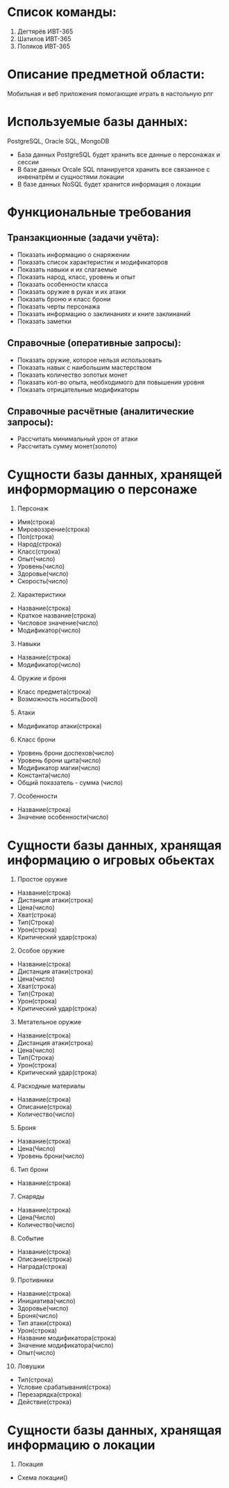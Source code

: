 # Список команды:

1. Дегтярёв ИВТ-365
2. Шатилов ИВТ-365
3. Поляков ИВТ-365

# Описание предметной области:

Мобильная и веб приложения помогающие играть в настольную рпг

# Используемые базы данных:
PostgreSQL, Oracle SQL, MongoDB

* База данных PostgreSQL будет хранить все данные о персонажах и сессии
* В базе данных Orcale SQL планируется хранить все связанное с инвенатрём и сущностями локации
* В базе данных NoSQL будет хранится информация о локации

# Функциональные требования
 
## Транзакционные (задачи учёта):  
* Показать информацию о снаряжении 
* Показать список характеристик и модификаторов 
* Показать навыки и их слагаемые 
* Показать народ, класс, уровень и опыт 
* Показать особенности класса 
* Показать оружие в руках и их атаки 
* Показать броню и класс брони 
* Показать черты персонажа 
* Показать информацию о заклинаниях и книге заклинаний 
* Показать заметки 
 
## Справочные (оперативные запросы): 
* Показать оружие, которое нельзя использовать 
* Показать навык с наибольшим мастерством 
* Показать количество золотых монет 
* Показать кол-во опыта, необходимого для повышения уровня 
* Показать отрицательные модификаторы 
 
## Справочные расчётные (аналитические запросы):
* Рассчитать минимальный урон от атаки 
* Рассчитать сумму монет(золото)
 
# Сущности базы данных, хранящей информормацию о персонаже
 
1) Персонаж 
* Имя(строка) 
* Мировоззрение(строка) 
* Пол(строка) 
* Народ(строка) 
* Класс(строка) 
* Опыт(число) 
* Уровень(число) 
* Здоровье(число) 
* Скорость(число)
 
2) Характеристики 
* Название(строка) 
* Краткое название(строка) 
* Числовое значение(число) 
* Модификатор(число) 

3) Навыки
* Название(строка)
* Модификатор(число)

4) Оружие и броня
* Класс предмета(строка)
* Возможность носить(bool)

5) Атаки
* Модификатор атаки(строка)

6) Класс брони
* Уровень брони доспехов(число)
* Уровень брони щита(число)
* Модификатор магии(число)
* Константа(число)
* Общий показатель - сумма (число)

7) Особенности
* Название(строка)
* Значение особенности(число)


# Сущности базы данных, хранящая информацию о игровых обьектах

1) Простое оружие
* Название(строка)
* Дистанция атаки(строка)
* Цена(число)
* Хват(строка)
* Тип(Строка)
* Урон(строка)
* Критический удар(строка)

2) Особое оружие
* Название(строка)
* Дистанция атаки(строка)
* Цена(число)
* Хват(строка)
* Тип(Строка)
* Урон(строка)
* Критический удар(строка)


3) Метательное оружие
* Название(строка)
* Дистанция атаки(строка)
* Цена(число)
* Тип(Строка)
* Урон(строка)
* Критический удар(строка)

4) Расходные материалы
* Название(строка)
* Описание(строка)
* Количество(число)

5) Броня 
* Название(строка)
* Цена(Число)
* Уровень брони(число)

6) Тип брони
* Название(строка)


7) Снаряды
*  Название(строка)
* Цена(Число)
* Количество(число)

8) Событие
* Название(строка)
* Описание(строка)
* Награда(строка)

9) Противники  
* Название(строка)
* Инициатива(число)
* Здоровье(число)
* Броня(число)
* Тип атаки(строка)
* Урон(строка)
* Название модификатора(строка)
* Значение модификатора(число)
* Опыт(число)

10) Ловушки
* Тип(строка)
* Условие срабатывания(строка)
* Перезарядка(строка)
* Действие(строка)

# Сущности базы данных, хранящая информацию о локации

1) Локация 
* Схема локации()

